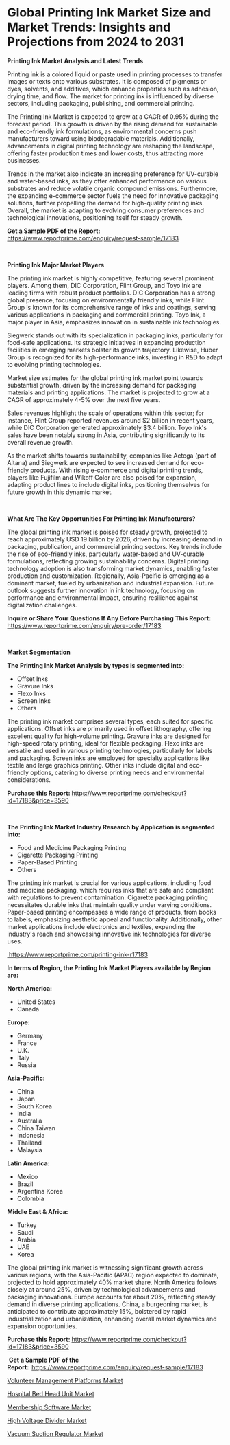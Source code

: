 <p><h1>Global Printing Ink Market Size and Market Trends: Insights and Projections from 2024 to 2031</h1></p><p><strong>Printing Ink Market Analysis and Latest Trends</strong></p>
<p><p>Printing ink is a colored liquid or paste used in printing processes to transfer images or texts onto various substrates. It is composed of pigments or dyes, solvents, and additives, which enhance properties such as adhesion, drying time, and flow. The market for printing ink is influenced by diverse sectors, including packaging, publishing, and commercial printing.</p><p>The Printing Ink Market is expected to grow at a CAGR of 0.95% during the forecast period. This growth is driven by the rising demand for sustainable and eco-friendly ink formulations, as environmental concerns push manufacturers toward using biodegradable materials. Additionally, advancements in digital printing technology are reshaping the landscape, offering faster production times and lower costs, thus attracting more businesses. </p><p>Trends in the market also indicate an increasing preference for UV-curable and water-based inks, as they offer enhanced performance on various substrates and reduce volatile organic compound emissions. Furthermore, the expanding e-commerce sector fuels the need for innovative packaging solutions, further propelling the demand for high-quality printing inks. Overall, the market is adapting to evolving consumer preferences and technological innovations, positioning itself for steady growth.</p></p>
<p><strong>Get a Sample PDF of the Report:&nbsp;</strong> <a href="https://www.reportprime.com/enquiry/request-sample/17183?utm_campaign=1159&utm_medium=2&utm_source=Github&utm_content=ia&utm_term=24112024&utm_id=printing-ink">https://www.reportprime.com/enquiry/request-sample/17183</a></p>
<p>&nbsp;</p>
<p><strong>Printing Ink Major Market Players</strong></p>
<p><p>The printing ink market is highly competitive, featuring several prominent players. Among them, DIC Corporation, Flint Group, and Toyo Ink are leading firms with robust product portfolios. DIC Corporation has a strong global presence, focusing on environmentally friendly inks, while Flint Group is known for its comprehensive range of inks and coatings, serving various applications in packaging and commercial printing. Toyo Ink, a major player in Asia, emphasizes innovation in sustainable ink technologies.</p><p>Siegwerk stands out with its specialization in packaging inks, particularly for food-safe applications. Its strategic initiatives in expanding production facilities in emerging markets bolster its growth trajectory. Likewise, Huber Group is recognized for its high-performance inks, investing in R&D to adapt to evolving printing technologies.</p><p>Market size estimates for the global printing ink market point towards substantial growth, driven by the increasing demand for packaging materials and printing applications. The market is projected to grow at a CAGR of approximately 4-5% over the next five years.</p><p>Sales revenues highlight the scale of operations within this sector; for instance, Flint Group reported revenues around $2 billion in recent years, while DIC Corporation generated approximately $3.4 billion. Toyo Ink's sales have been notably strong in Asia, contributing significantly to its overall revenue growth.</p><p>As the market shifts towards sustainability, companies like Actega (part of Altana) and Siegwerk are expected to see increased demand for eco-friendly products. With rising e-commerce and digital printing trends, players like Fujifilm and Wikoff Color are also poised for expansion, adapting product lines to include digital inks, positioning themselves for future growth in this dynamic market.</p></p>
<p>&nbsp;</p>
<p><strong>What Are The Key Opportunities For Printing Ink Manufacturers?</strong></p>
<p><p>The global printing ink market is poised for steady growth, projected to reach approximately USD 19 billion by 2026, driven by increasing demand in packaging, publication, and commercial printing sectors. Key trends include the rise of eco-friendly inks, particularly water-based and UV-curable formulations, reflecting growing sustainability concerns. Digital printing technology adoption is also transforming market dynamics, enabling faster production and customization. Regionally, Asia-Pacific is emerging as a dominant market, fueled by urbanization and industrial expansion. Future outlook suggests further innovation in ink technology, focusing on performance and environmental impact, ensuring resilience against digitalization challenges.</p></p>
<p><strong>Inquire or Share Your Questions If Any Before Purchasing This Report:</strong> <a href="https://www.reportprime.com/enquiry/pre-order/17183?utm_campaign=1159&utm_medium=2&utm_source=Github&utm_content=ia&utm_term=24112024&utm_id=printing-ink">https://www.reportprime.com/enquiry/pre-order/17183</a></p>
<p>&nbsp;</p>
<p><strong>Market Segmentation</strong></p>
<p><strong>The Printing Ink Market Analysis by types is segmented into:</strong></p>
<p><ul><li>Offset Inks</li><li>Gravure Inks</li><li>Flexo Inks</li><li>Screen Inks</li><li>Others</li></ul></p>
<p><p>The printing ink market comprises several types, each suited for specific applications. Offset inks are primarily used in offset lithography, offering excellent quality for high-volume printing. Gravure inks are designed for high-speed rotary printing, ideal for flexible packaging. Flexo inks are versatile and used in various printing technologies, particularly for labels and packaging. Screen inks are employed for specialty applications like textile and large graphics printing. Other inks include digital and eco-friendly options, catering to diverse printing needs and environmental considerations.</p></p>
<p><strong>Purchase this Report:&nbsp;</strong><a href="https://www.reportprime.com/checkout?id=17183&price=3590&utm_campaign=1159&utm_medium=2&utm_source=Github&utm_content=ia&utm_term=24112024&utm_id=printing-ink">https://www.reportprime.com/checkout?id=17183&price=3590</a></p>
<p>&nbsp;</p>
<p><strong>The Printing Ink Market Industry Research by Application is segmented into:</strong></p>
<p><ul><li>Food and Medicine Packaging Printing</li><li>Cigarette Packaging Printing</li><li>Paper-Based Printing</li><li>Others</li></ul></p>
<p><p>The printing ink market is crucial for various applications, including food and medicine packaging, which requires inks that are safe and compliant with regulations to prevent contamination. Cigarette packaging printing necessitates durable inks that maintain quality under varying conditions. Paper-based printing encompasses a wide range of products, from books to labels, emphasizing aesthetic appeal and functionality. Additionally, other market applications include electronics and textiles, expanding the industry's reach and showcasing innovative ink technologies for diverse uses.</p></p>
<p><a href="https://www.reportprime.com/printing-ink-r17183?utm_campaign=1159&utm_medium=2&utm_source=Github&utm_content=ia&utm_term=24112024&utm_id=printing-ink">&nbsp;https://www.reportprime.com/printing-ink-r17183</a></p>
<p><strong>In terms of Region, the Printing Ink Market Players available by Region are:</strong></p>
<p>
    <p> <strong> North America: </strong>
        <ul>
            <li>United States</li>
            <li>Canada</li>
        </ul>
        </p> 
    <p> <strong> Europe: </strong>
        <ul>
            <li>Germany</li>
            <li>France</li>
            <li>U.K.</li>
            <li>Italy</li>
            <li>Russia</li>
        </ul>
        </p> 
    <p> <strong> Asia-Pacific: </strong>
        <ul>
            <li>China</li>
            <li>Japan</li>
            <li>South Korea</li>
            <li>India</li>
            <li>Australia</li>
            <li>China Taiwan</li>
            <li>Indonesia</li>
            <li>Thailand</li>
            <li>Malaysia</li>
        </ul>
        </p> 
    <p> <strong> Latin America: </strong>
        <ul>
            <li>Mexico</li>
            <li>Brazil</li>
            <li>Argentina Korea</li>
            <li>Colombia</li>
        </ul>
        </p> 
    <p> <strong> Middle East & Africa: </strong>
        <ul>
            <li>Turkey</li>
            <li>Saudi</li>
            <li>Arabia</li>
            <li>UAE</li>
            <li>Korea</li>
        </ul>
    </p>
    </p>
<p><p>The global printing ink market is witnessing significant growth across various regions, with the Asia-Pacific (APAC) region expected to dominate, projected to hold approximately 40% market share. North America follows closely at around 25%, driven by technological advancements and packaging innovations. Europe accounts for about 20%, reflecting steady demand in diverse printing applications. China, a burgeoning market, is anticipated to contribute approximately 15%, bolstered by rapid industrialization and urbanization, enhancing overall market dynamics and expansion opportunities.</p></p>
<p><strong>Purchase this Report: </strong><a href="https://www.reportprime.com/checkout?id=17183&price=3590&utm_campaign=1159&utm_medium=2&utm_source=Github&utm_content=ia&utm_term=24112024&utm_id=printing-ink">https://www.reportprime.com/checkout?id=17183&price=3590</a></p>
<p>&nbsp;<strong>Get a Sample PDF of the Report:&nbsp;&nbsp;</strong><a href="https://www.reportprime.com/enquiry/request-sample/17183?utm_campaign=1159&utm_medium=2&utm_source=Github&utm_content=ia&utm_term=24112024&utm_id=printing-ink">https://www.reportprime.com/enquiry/request-sample/17183</a></p>
<p><strong></strong></p>
<p><p><a href="https://issuu.com/reportprime-2/docs/volunteer-management-platforms-mark_79a71143c3c345?utm_campaign=1159&utm_medium=2&utm_source=Github&utm_content=ia&utm_term=24112024&utm_id=printing-ink">Volunteer Management Platforms Market</a></p><p><a href="https://www.linkedin.com/pulse/comprehensive-hospital-bed-head-unit-market-report-2024-2031-fq7we?utm_campaign=1159&utm_medium=2&utm_source=Github&utm_content=ia&utm_term=24112024&utm_id=printing-ink">Hospital Bed Head Unit Market</a></p><p><a href="https://issuu.com/reportprime-2/docs/membership-software-market-size-203_565837f06cd136?utm_campaign=1159&utm_medium=2&utm_source=Github&utm_content=ia&utm_term=24112024&utm_id=printing-ink">Membership Software Market</a></p><p><a href="https://www.linkedin.com/pulse/high-voltage-divider-industry-sector-market-dynamics-pcqee?utm_campaign=1159&utm_medium=2&utm_source=Github&utm_content=ia&utm_term=24112024&utm_id=printing-ink">High Voltage Divider Market</a></p><p><a href="https://www.linkedin.com/pulse/anticipated-growth-vacuum-suction-regulator-market-41-cagr-tit0e?utm_campaign=1159&utm_medium=2&utm_source=Github&utm_content=ia&utm_term=24112024&utm_id=printing-ink">Vacuum Suction Regulator Market</a></p></p>